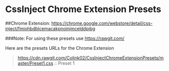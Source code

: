 # CssInject Chrome Extension Presets
##Chrome Extension: https://chrome.google.com/webstore/detail/css-inject/fmiohbdblcemacakpnoinjmcelddpjbg

###Note: For using these presets use https://rawgit.com/ 

Here are the presets URLs for the Chrome Extension
> https://cdn.rawgit.com/Colink02/CssInjectChromeExtensionPresets/master/Preset1.css :: Preset 1

